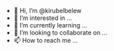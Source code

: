 - 👋 Hi, I’m @kirubelbelew
- 👀 I’m interested in ...
- 🌱 I’m currently learning ...
- 💞️ I’m looking to collaborate on ...
- 📫 How to reach me ...

<!---
kirubelbelew/kirubelbelew is a ✨ special ✨ repository because its `README.md` (this file) appears on your GitHub profile.
You can click the Preview link to take a look at your changes.
--->
